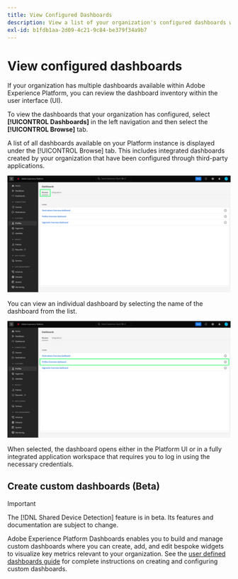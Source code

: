 ```yaml
---
title: View Configured Dashboards
description: View a list of your organization's configured dashboards within the Experience Platform UI.
exl-id: b1fdb1aa-2d09-4c21-9c84-be379f34a9b7
---
```

# View configured dashboards

If your organization has multiple dashboards available within Adobe Experience Platform, you can review the dashboard inventory within the user interface (UI).

To view the dashboards that your organization has configured, select **[!UICONTROL Dashboards]** in the left navigation and then select the **[!UICONTROL Browse]** tab.

A list of all dashboards available on your Platform instance is displayed under the [!UICONTROL Browse] tab. This includes integrated dashboards created by your organization that have been configured through third-party applications.

![The Browse tab within the dashboards section of the UI.](./images/inventory/browse-tab.png)

You can view an individual dashboard by selecting the name of the dashboard from the list.

![Browse tab with a name of a dashboard highlighted.](./images/inventory/dashboard-name.png)

When selected, the dashboard opens either in the Platform UI or in a fully integrated application workspace that requires you to log in using the necessary credentials.

## Create custom dashboards (Beta)

>[!IMPORTANT]
>
>The [!DNL Shared Device Detection] feature is in beta. Its features and documentation are subject to change.

Adobe Experience Platform Dashboards enables you to build and manage custom dashboards where you can create, add, and edit bespoke widgets to visualize key metrics relevant to your organization. See the [user defined dashboards guide](./user-defined-dashboards.md) for complete instructions on creating and configuring custom dashboards.
